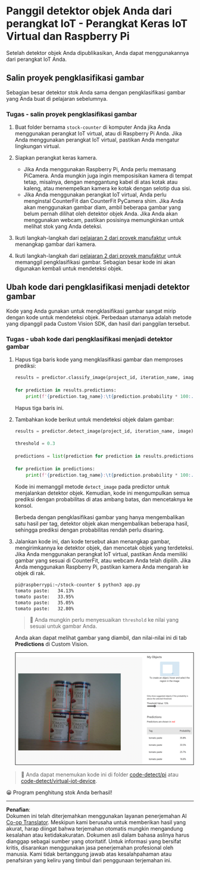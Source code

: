 <!--
CO_OP_TRANSLATOR_METADATA:
{
  "original_hash": "a3fdfec1d1e2cb645ea11c2930b51299",
  "translation_date": "2025-08-28T01:05:49+00:00",
  "source_file": "5-retail/lessons/2-check-stock-device/single-board-computer-object-detector.md",
  "language_code": "id"
}
-->
# Panggil detektor objek Anda dari perangkat IoT - Perangkat Keras IoT Virtual dan Raspberry Pi

Setelah detektor objek Anda dipublikasikan, Anda dapat menggunakannya dari perangkat IoT Anda.

## Salin proyek pengklasifikasi gambar

Sebagian besar detektor stok Anda sama dengan pengklasifikasi gambar yang Anda buat di pelajaran sebelumnya.

### Tugas - salin proyek pengklasifikasi gambar

1. Buat folder bernama `stock-counter` di komputer Anda jika Anda menggunakan perangkat IoT virtual, atau di Raspberry Pi Anda. Jika Anda menggunakan perangkat IoT virtual, pastikan Anda mengatur lingkungan virtual.

1. Siapkan perangkat keras kamera.

    * Jika Anda menggunakan Raspberry Pi, Anda perlu memasang PiCamera. Anda mungkin juga ingin memposisikan kamera di tempat tetap, misalnya, dengan menggantung kabel di atas kotak atau kaleng, atau menempelkan kamera ke kotak dengan selotip dua sisi.
    * Jika Anda menggunakan perangkat IoT virtual, Anda perlu menginstal CounterFit dan CounterFit PyCamera shim. Jika Anda akan menggunakan gambar diam, ambil beberapa gambar yang belum pernah dilihat oleh detektor objek Anda. Jika Anda akan menggunakan webcam, pastikan posisinya memungkinkan untuk melihat stok yang Anda deteksi.

1. Ikuti langkah-langkah dari [pelajaran 2 dari proyek manufaktur](../../../4-manufacturing/lessons/2-check-fruit-from-device/README.md#task---capture-an-image-using-an-iot-device) untuk menangkap gambar dari kamera.

1. Ikuti langkah-langkah dari [pelajaran 2 dari proyek manufaktur](../../../4-manufacturing/lessons/2-check-fruit-from-device/README.md#task---classify-images-from-your-iot-device) untuk memanggil pengklasifikasi gambar. Sebagian besar kode ini akan digunakan kembali untuk mendeteksi objek.

## Ubah kode dari pengklasifikasi menjadi detektor gambar

Kode yang Anda gunakan untuk mengklasifikasi gambar sangat mirip dengan kode untuk mendeteksi objek. Perbedaan utamanya adalah metode yang dipanggil pada Custom Vision SDK, dan hasil dari panggilan tersebut.

### Tugas - ubah kode dari pengklasifikasi menjadi detektor gambar

1. Hapus tiga baris kode yang mengklasifikasi gambar dan memproses prediksi:

    ```python
    results = predictor.classify_image(project_id, iteration_name, image)
    
    for prediction in results.predictions:
        print(f'{prediction.tag_name}:\t{prediction.probability * 100:.2f}%')
    ```

    Hapus tiga baris ini.

1. Tambahkan kode berikut untuk mendeteksi objek dalam gambar:

    ```python
    results = predictor.detect_image(project_id, iteration_name, image)

    threshold = 0.3
    
    predictions = list(prediction for prediction in results.predictions if prediction.probability > threshold)
    
    for prediction in predictions:
        print(f'{prediction.tag_name}:\t{prediction.probability * 100:.2f}%')
    ```

    Kode ini memanggil metode `detect_image` pada predictor untuk menjalankan detektor objek. Kemudian, kode ini mengumpulkan semua prediksi dengan probabilitas di atas ambang batas, dan mencetaknya ke konsol.

    Berbeda dengan pengklasifikasi gambar yang hanya mengembalikan satu hasil per tag, detektor objek akan mengembalikan beberapa hasil, sehingga prediksi dengan probabilitas rendah perlu disaring.

1. Jalankan kode ini, dan kode tersebut akan menangkap gambar, mengirimkannya ke detektor objek, dan mencetak objek yang terdeteksi. Jika Anda menggunakan perangkat IoT virtual, pastikan Anda memiliki gambar yang sesuai di CounterFit, atau webcam Anda telah dipilih. Jika Anda menggunakan Raspberry Pi, pastikan kamera Anda mengarah ke objek di rak.

    ```output
    pi@raspberrypi:~/stock-counter $ python3 app.py 
    tomato paste:   34.13%
    tomato paste:   33.95%
    tomato paste:   35.05%
    tomato paste:   32.80%
    ```

    > 💁 Anda mungkin perlu menyesuaikan `threshold` ke nilai yang sesuai untuk gambar Anda.

    Anda akan dapat melihat gambar yang diambil, dan nilai-nilai ini di tab **Predictions** di Custom Vision.

    ![4 kaleng pasta tomat di rak dengan prediksi untuk 4 deteksi masing-masing 35.8%, 33.5%, 25.7%, dan 16.6%](../../../../../translated_images/custom-vision-stock-prediction.942266ab1bcca3410ecdf23643b9f5f570cfab2345235074e24c51f285777613.id.png)

> 💁 Anda dapat menemukan kode ini di folder [code-detect/pi](../../../../../5-retail/lessons/2-check-stock-device/code-detect/pi) atau [code-detect/virtual-iot-device](../../../../../5-retail/lessons/2-check-stock-device/code-detect/virtual-iot-device).

😀 Program penghitung stok Anda berhasil!

---

**Penafian**:  
Dokumen ini telah diterjemahkan menggunakan layanan penerjemahan AI [Co-op Translator](https://github.com/Azure/co-op-translator). Meskipun kami berusaha untuk memberikan hasil yang akurat, harap diingat bahwa terjemahan otomatis mungkin mengandung kesalahan atau ketidakakuratan. Dokumen asli dalam bahasa aslinya harus dianggap sebagai sumber yang otoritatif. Untuk informasi yang bersifat kritis, disarankan menggunakan jasa penerjemahan profesional oleh manusia. Kami tidak bertanggung jawab atas kesalahpahaman atau penafsiran yang keliru yang timbul dari penggunaan terjemahan ini.